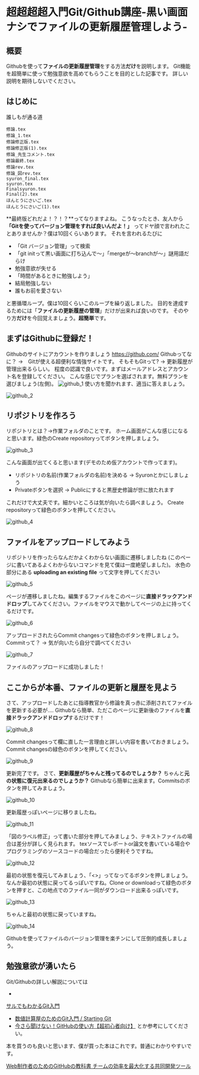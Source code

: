 # 超超超超入門Git/Github講座-黒い画面ナシでファイルの更新履歴管理しよう-

## 概要
Githubを使って**ファイルの更新履歴管理**をする方法**だけ**を説明します。
Git機能を超簡単に使って勉強意欲を高めてもらうことを目的とした記事です。
詳しい説明を期待しないでください。
## はじめに
誰しもが通る道

```
修論.tex
修論_1.tex
修論修正版.tex
修論修正版(1).tex
修論_先生コメント.tex
修論最終.tex
修論rev.tex
修論_図rev.tex
syuron_final.tex
syuron.tex
Finalsyuron.tex
Final(2).tex
ほんとうにさいご.tex
ほんとうにさいご(1).tex
```
**最終版どれだよ！？！？**ってなりますよね。
こうなったとき、友人から
**「Gitを使ってバージョン管理をすれば良いんだよ！」**
ってドヤ顔で言われたことありませんか？僕は10回くらいあります。
それを言われるたびに

* 「Git バージョン管理」って検索
* 「git initって黒い画面に打ち込んで〜」「mergeが〜branchが〜」謎用語だらけ
* 勉強意欲が失せる
* 「時間があるときに勉強しよう」
* 結局勉強しない
* 誰もお前を愛さない

と悪循環ループ。僕は10回くらいこのループを繰り返しました。
目的を達成するためには「**ファイルの更新履歴の管理**」だけが出来れば良いのです。
そのやり方**だけ**を今回覚えましょう。**超簡単**です。

## まずはGithubに登録だ！
Githubのサイトにアカウントを作りましょう
https://github.com/
Githubってなに？ →　Gitが使える超便利な情強サイトです。
そもそもGitって? → 更新履歴が管理出来るらしい。
程度の認識で良いです。まずはメールアドレスとアカウント名を登録してください。
こんな感じでプランを選ばされます。無料プランを選びましょう(左側)。
![github_1](github_1.png)
使い方を聞かれます、適当に答えましょう。


![github_2](github_2.png)


## リポジトリを作ろう
リポジトリとは？→作業フォルダのことです。
ホーム画面がこんな感じになると思います。緑色のCreate repositoryってボタンを押しましょう。

![github_3](github_3.png)


こんな画面が出てくると思います(デモのため仮アカウントで作ってます)。

* リポジトリの名前(作業フォルダの名前)を決める → Syuronとかにしましょう
* Privateボタンを選択 → Publicにすると黒歴史修論が世に放たれます

これだけで大丈夫です。細かいところは気が向いたら調べましょう。
Create repositoryって緑色のボタンを押してください。

![github_4](github_4.png)

## ファイルをアップロードしてみよう
リポジトリを作ったらなんだかよくわからない画面に遷移しましたね
(このページに書いてあるよくわからないコマンドを見て僕は一度絶望しました)。
水色の部分にある
**uploading an existing file** 
って文字を押してください

![github_5](github_5.png)

ページが遷移しましたね。編集するファイルをこのページに**直接ドラックアンドドロップ**してみてください。ファイルをマウスで動かしてページの上に持ってくるだけです。

![github_6](github_6.png)

アップロードされたらCommit changesって緑色のボタンを押しましょう。
Commitって？ → 気が向いたら自分で調べてください

![github_7](github_7.png)

ファイルのアップロードに成功しました！
## ここからが本番、ファイルの更新と履歴を見よう
さて、アップロードしたあとに指導教官から修論を真っ赤に添削されてファイルを更新する必要が....
Githubなら簡単、ただこのページに更新後のファイルを**直接ドラックアンドドロップ**するだけです！

![github_8](github_8.png)

Commit changesって欄に直した一言理由と詳しい内容を書いておきましょう。Commit changesの緑色のボタンを押してください。

![github_9](github_9.png)

更新完了です。
さて、**更新履歴がちゃんと残ってるのでしょうか？**
ちゃんと**元の状態に復元出来るのでしょうか？**
Githubなら簡単に出来ます。Commitsのボタンを押してみましょう。

![github_10](github_10.png)

更新履歴っぽいページに移りましたね。

![github_11](github_11.png)

「図のラベル修正」って書いた部分を押してみましょう、テキストファイルの場合は差分が詳しく見られます。
texソースでレポートor論文を書いている場合やプログラミングのソースコードの場合だったら便利そうですね。

![github_12](github_12.png)

最初の状態を復元してみましょう、「<>」ってなってるボタンを押しましょう。
なんか最初の状態に戻ってるっぽいですね。Clone or downloadって緑色のボタンを押すと、この地点でのファイル一同がダウンロード出来るっぽいです。


![github_13](github_13.png)

ちゃんと最初の状態に戻っていますね。


![github_14](github_14.png)


Githubを使ってファイルのバージョン管理を楽チンにして圧倒的成長しましょう。
## 勉強意欲が湧いたら
Git/Githubの詳しい解説については
- <a href="https://backlog.com/ja/git-tutorial/">
サルでもわかるGit入門</a>
- <a href="https://speakerdeck.com/kaityo256/starting-git">数値計算屋のためのGit入門 / Starting Git</a>
- <a href="https://techacademy.jp/magazine/6235">今さら聞けない！GitHubの使い方【超初心者向け】</a>
とか参考にしてください。 

本を買うのも良いと思います、僕が買った本はこれです。普通にわかりやすいです。 

<a href="https://book.impress.co.jp/books/1114101005.php">Web制作者のためのGitHubの教科書 チームの効率を最大化する共同開発ツール</a>

